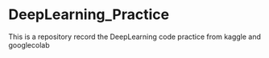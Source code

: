 # DeepLearning_Practice

This is a repository record the DeepLearning code practice from kaggle and googlecolab
